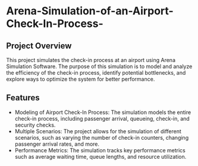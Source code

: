 # Arena-Simulation-of-an-Airport-Check-In-Process-
## Project Overview
This project simulates the check-in process at an airport using Arena Simulation Software. The purpose of this simulation is to model and analyze the efficiency of the check-in process, identify potential bottlenecks, and explore ways to optimize the system for better performance.
## Features
* Modeling of Airport Check-In Process: The simulation models the entire check-in process, including passenger arrival, queueing, check-in, and security checks.
* Multiple Scenarios: The project allows for the simulation of different scenarios, such as varying the number of check-in counters, changing passenger arrival rates, and more.
* Performance Metrics: The simulation tracks key performance metrics such as average waiting time, queue lengths, and resource utilization.
